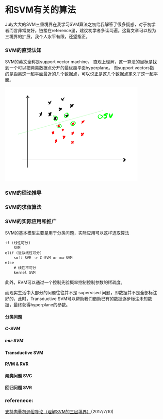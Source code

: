 # 和SVM有关的算法

July大大的SVM三重境界在我学习SVM算法之初给我解答了很多疑惑，对于初学者而言非常友好。链接在reference里，建议初学者多读两遍。这篇文章可以视为三境界的扩展，我个人水平有限，还望指正。

### SVM的直觉认知

SVM的英文全称是support vector machine。 直观上理解，这一算法的目标是找到一个可以把两类数据点分开的最优超平面hyperplane。 而support vectors指的是距离这一超平面最近的几个数据点，可以说正是这几个数据点定义了这一超平面。

![](/assets/svm.png)

### SVM的理论推导

### SVM的求值算法

### SVM的实际应用和推广

SVM的基本模型主要是用于分类问题，实际应用可以这样选取算法

```
if (线性可分)
    SVM
elif (近似线性可分)
    soft SVM -> C-SVM or mu-SVM
else
    # 线性不可分
    kernel SVM
```

此外，RVM可以通过一个控制先验概率控制控制参数的稀疏度。

而现实生活中大部分的问题往往并不是 supervised 问题，即数据并不是全部标注好的，此时，Transductive SVM可以帮助我们借助已有的数据逐步标注未知数据，最终获得hyperplane的参数。

#### 分类问题

##### C-SVM

##### mu-SVM

#### Transductive SVM

#### RVM & RVR

#### 聚类问题 SVC

#### 回归问题 SVR

### referenece:

[支持向量机通俗导论（理解SVM的三层境界）](http://blog.csdn.net/v_july_v/article/details/7624837)\(2017/7/10\)

